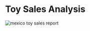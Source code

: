 # Toy Sales Analysis

![mexico toy sales report](https://github.com/jakejosh6751/Toy-Sales-Analysis/blob/main/mexico%20toy%20sales%20report.png)
